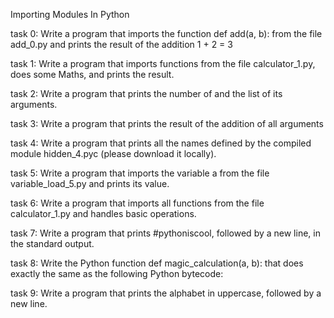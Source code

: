 Importing Modules In Python

task 0:
Write a program that imports the function def add(a, b): from the file add_0.py and prints the result of the addition 1 + 2 = 3

task 1:
Write a program that imports functions from the file calculator_1.py, does some Maths, and prints the result.

task 2:
Write a program that prints the number of and the list of its arguments.

task 3:
Write a program that prints the result of the addition of all arguments

task 4:
Write a program that prints all the names defined by the compiled module hidden_4.pyc (please download it locally).

task 5:
Write a program that imports the variable a from the file variable_load_5.py and prints its value.

task 6:
Write a program that imports all functions from the file calculator_1.py and handles basic operations.

task 7:
Write a program that prints #pythoniscool, followed by a new line, in the standard output.

task 8:
Write the Python function def magic_calculation(a, b): that does exactly the same as the following Python bytecode:

task 9:
Write a program that prints the alphabet in uppercase, followed by a new line.

